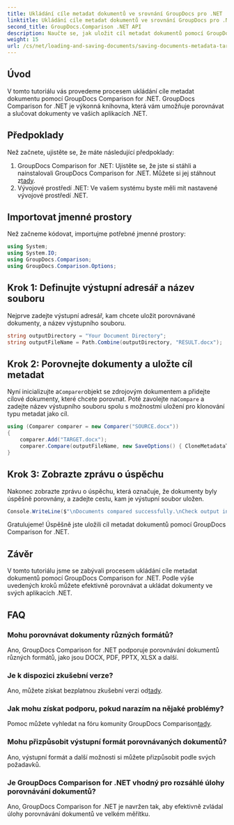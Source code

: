 ```yaml
---
title: Ukládání cíle metadat dokumentů ve srovnání GroupDocs pro .NET
linktitle: Ukládání cíle metadat dokumentů ve srovnání GroupDocs pro .NET
second_title: GroupDocs.Comparison .NET API
description: Naučte se, jak uložit cíl metadat dokumentů pomocí GroupDocs Comparison for .NET. Snadné kroky pro efektivní porovnání dokumentů ve vašich aplikacích .NET.
weight: 15
url: /cs/net/loading-and-saving-documents/saving-documents-metadata-target/
---
```

## Úvod
V tomto tutoriálu vás provedeme procesem ukládání cíle metadat dokumentu pomocí GroupDocs Comparison for .NET. GroupDocs Comparison for .NET je výkonná knihovna, která vám umožňuje porovnávat a slučovat dokumenty ve vašich aplikacích .NET.
## Předpoklady
Než začnete, ujistěte se, že máte následující předpoklady:
1.  GroupDocs Comparison for .NET: Ujistěte se, že jste si stáhli a nainstalovali GroupDocs Comparison for .NET. Můžete si jej stáhnout z[tady](https://releases.groupdocs.com/comparison/net/).
2. Vývojové prostředí .NET: Ve vašem systému byste měli mít nastavené vývojové prostředí .NET.

## Importovat jmenné prostory
Než začneme kódovat, importujme potřebné jmenné prostory:
```csharp
using System;
using System.IO;
using GroupDocs.Comparison;
using GroupDocs.Comparison.Options;
```
## Krok 1: Definujte výstupní adresář a název souboru
Nejprve zadejte výstupní adresář, kam chcete uložit porovnávané dokumenty, a název výstupního souboru.
```csharp
string outputDirectory = "Your Document Directory";
string outputFileName = Path.Combine(outputDirectory, "RESULT.docx");
```
## Krok 2: Porovnejte dokumenty a uložte cíl metadat
 Nyní inicializujte a`Comparer`objekt se zdrojovým dokumentem a přidejte cílové dokumenty, které chcete porovnat. Poté zavolejte na`Compare` a zadejte název výstupního souboru spolu s možnostmi uložení pro klonování typu metadat jako cíl.
```csharp
using (Comparer comparer = new Comparer("SOURCE.docx"))
{
    comparer.Add("TARGET.docx");
    comparer.Compare(outputFileName, new SaveOptions() { CloneMetadataType = MetadataType.Target });
}
```
## Krok 3: Zobrazte zprávu o úspěchu
Nakonec zobrazte zprávu o úspěchu, která označuje, že dokumenty byly úspěšně porovnány, a zadejte cestu, kam je výstupní soubor uložen.
```csharp
Console.WriteLine($"\nDocuments compared successfully.\nCheck output in {outputDirectory}.");
```
Gratulujeme! Úspěšně jste uložili cíl metadat dokumentů pomocí GroupDocs Comparison for .NET.

## Závěr
V tomto tutoriálu jsme se zabývali procesem ukládání cíle metadat dokumentů pomocí GroupDocs Comparison for .NET. Podle výše uvedených kroků můžete efektivně porovnávat a ukládat dokumenty ve svých aplikacích .NET.
## FAQ
### Mohu porovnávat dokumenty různých formátů?
Ano, GroupDocs Comparison for .NET podporuje porovnávání dokumentů různých formátů, jako jsou DOCX, PDF, PPTX, XLSX a další.
### Je k dispozici zkušební verze?
 Ano, můžete získat bezplatnou zkušební verzi od[tady](https://releases.groupdocs.com/).
### Jak mohu získat podporu, pokud narazím na nějaké problémy?
 Pomoc můžete vyhledat na fóru komunity GroupDocs Comparison[tady](https://forum.groupdocs.com/c/comparison/12).
### Mohu přizpůsobit výstupní formát porovnávaných dokumentů?
Ano, výstupní formát a další možnosti si můžete přizpůsobit podle svých požadavků.
### Je GroupDocs Comparison for .NET vhodný pro rozsáhlé úlohy porovnávání dokumentů?
Ano, GroupDocs Comparison for .NET je navržen tak, aby efektivně zvládal úlohy porovnávání dokumentů ve velkém měřítku.